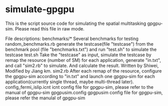 simulate-gpgpu
==============
This is the script source code for simulating the spatial multitasking gpgpu-sim. Please read this file in raw mode.

File descriptions:
benchmarks/*                    Several benchmarks for testing
random_benchmarks.rb            generate the testcase(file "testcase") from the benchmark pool (file "benchmarks.txt") 
                                and run "test.sh" to simulate the testcase
test.sh                         Take the "testcase" as input, simulate the testcase by remap the resource (number of SM) 
                                for each application, generate "in.txt", and call "sim2.rb" to simulate. And calculate 
                                the result.
                                Written by Shiwei, Modified by Jiang km.
sim2.rb                         After each remap of the resource, configure the gpgpu-sim according to "in.txt" and 
                                launch one gpgpu-sim for each application(currently single thread, maybe multi-thread 
                                later). 
config_fermi_islip.icnt         icnt config file for gpgpu-sim, please refer to the manual of gpgpu-sim
gpgpusim.config                 gpgpusim config file for gpgpu-sim, please refer the manulal of gpgpu-sim



